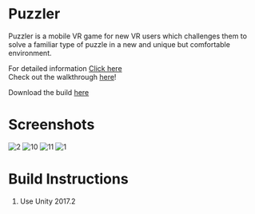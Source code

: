 # Puzzler 
Puzzler is a mobile VR game for new VR users which challenges them to solve a familiar type of puzzle in a new and unique but comfortable environment.

For detailed information <a href = "https://medium.com/@vikasrajput.official/designing-a-unique-vr-experience-8f3d8d00f95e">Click here</a><br>
Check out the walkthrough [here](https://youtu.be/Tz683xS2oBg)!

Download the build <a href = "https://drive.google.com/open?id=1PX4X616bAoIoWPSKrjK_36BUXH-N8bSz">here</a>

# Screenshots
![2](https://user-images.githubusercontent.com/19239291/69074154-d7aa1500-0a54-11ea-9556-d9873f640e27.png)
![10](https://user-images.githubusercontent.com/19239291/69074156-d7aa1500-0a54-11ea-9390-6ec63828fdd1.png)
![11](https://user-images.githubusercontent.com/19239291/69074157-d7aa1500-0a54-11ea-8898-6900d20b9483.png)
![1](https://user-images.githubusercontent.com/19239291/69074158-d842ab80-0a54-11ea-8dea-124ab471f62b.png)

# Build Instructions
1. Use Unity 2017.2
